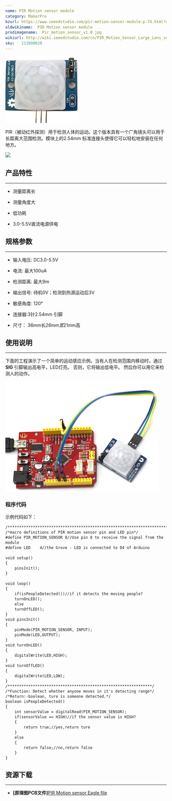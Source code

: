 ```yaml
---
name: PIR Motion sensor module
category: MakerPro
bzurl: https://www.seeedstudio.com/pir-motion-sensor-module-p-74.html?cPath=84_88&zenid=020999c566d2f31841dc54602b7d02ef
oldwikiname:  PIR Motion sensor module
prodimagename:  Pir_motion_sensor_v1.0.jpg
wikiurl: http://wiki.seeedstudio.com/cn/PIR_Motion_Sensor_Large_Lens_version/
sku:   113990020
---
```

![](https://github.com/SeeedDocument/PIR_Motion_sensor_module/raw/master/img/Pir_motion_sensor_v1.0.jpg)

PIR（被动红外探测）用于检测人体的运动。这个版本具有一个广角镜头可以用于长距离大范围检测。模块上的2.54mm 标准连接头使得它可以轻松地安装在任何地方。

[![](https://github.com/SeeedDocument/wiki_chinese/raw/master/docs/images/click_to_buy.PNG)](https://item.taobao.com/item.htm?spm=a1z10.3-c.w4002-11172317909.12.7033c493EiedM2&id=45673483594)

## 产品特性
---
*  测量距离长

*   测量角度大

*   低功耗

*   3.0-5.5V直流电源供电

## 规格参数
---
*   输入电压: DC3.0-5.5V

*   电流: 最大100uA

*   检测距离: 最大9m

*   输出信号: 待机0V；检测到热源运动后3V

*   敏感角度: 120°

*   连接器:3针2.54mm 引脚
*   尺寸： 36mm长*26mm宽*21mm高

## 使用说明
---

下面的工程演示了一个简单的运动感应示例。当有人在检测范围内移动时，通过 **SIG** 引脚输出高电平，LED灯亮。 否则，它将输出低电平。 然后你可以用它来检测人的动作。

![](https://github.com/SeeedDocument/PIR_Motion_sensor_module/raw/master/img/PIR_motion_sensor_module_connection.JPG)

### 程序代码

示例代码如下：
```
/*******************************************************************************/
/*macro definitions of PIR motion sensor pin and LED pin*/
#define PIR_MOTION_SENSOR 8//Use pin 8 to receive the signal from the module
#define LED    4//the Grove - LED is connected to D4 of Arduino

void setup()
{
    pinsInit();
}

void loop()
{
    if(isPeopleDetected())//if it detects the moving people?
    turnOnLED();
    else
    turnOffLED();
}
void pinsInit()
{
    pinMode(PIR_MOTION_SENSOR, INPUT);
    pinMode(LED,OUTPUT);
}
void turnOnLED()
{
    digitalWrite(LED,HIGH);
}
void turnOffLED()
{
    digitalWrite(LED,LOW);
}
/***************************************************************/
/*Function: Detect whether anyone moves in it's detecting range*/
/*Return:-boolean, ture is someone detected.*/
boolean isPeopleDetected()
{
    int sensorValue = digitalRead(PIR_MOTION_SENSOR);
    if(sensorValue == HIGH)//if the sensor value is HIGH?
    {
        return true;//yes,return ture
    }
    else
    {
        return false;//no,return false
    }
}
```

## 资源下载
---
- **[原理图PCB文件]**[PIR Motion sensor Eagle file](https://github.com/SeeedDocument/PIR_Motion_sensor_module/raw/master/res/PIR_sensor_v1.0.zip)
